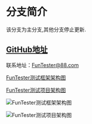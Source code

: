 # 分支简介

该分支为主分支,其他分支停止更新.

## [GitHub地址](https://github.com/JunManYuanLong/FunTester)

联系地址：FunTester@88.com

[FunTester测试框架架构图](http://pic.automancloud.com/structure.html)

[FunTester测试项目架构图](http://pic.automancloud.com/project.html)

![FunTester测试框架架构图](http://pic.automancloud.com/structure.png)

![FunTester测试项目架构图](http://pic.automancloud.com/project.png)